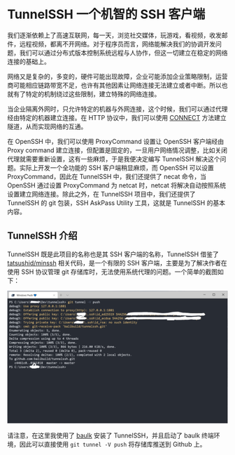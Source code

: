 # TunnelSSH 一个机智的 SSH 客户端

我们逐渐依赖上了高速互联网，每一天，浏览社交媒体，玩游戏，看视频，收发邮件，远程视频，都离不开网络。对于程序员而言，网络能解决我们的协调开发问题，我们可以通过分布式版本控制系统远程与人协作，但这一切建立在稳定的网络连接的基础上。

网络又是复杂的，多变的，硬件可能出现故障，企业可能添加企业策略限制，运营商可能相应链路带宽不足，也许有其他因素让网络连接无法建立或者中断。所以也就有了特定的机制绕过这些限制，建立特殊的网络连接。

当企业隔离外网时，只允许特定的机器与外网连接，这个时候，我们可以通过代理经由特定的机器建立连接。在 HTTP 协议中，我们可以使用 [CONNECT](https://developer.mozilla.org/en-US/docs/Web/HTTP/Methods/CONNECT) 方法建立隧道，从而实现网络的互通。

在 OpenSSH 中，我们可以使用 ProxyCommand 设置让 OpenSSH 客户端经由 Proxy command 建立连接，但配置是固定的，一旦用户网络情况调整，比如关闭代理就需要重新设置，这有一些麻烦，于是我便决定编写 TunnelSSH 解决这个问题。实际上开发一个全功能的 SSH 客户端稍显麻烦，而 OpenSSH 可以设置 ProxyCommand，因此在 TunnelSSH 中，我们还提供了 necat 命令，当 OpenSSH 通过设置 ProxyCommand 为 netcat 时，netcat 将解决自动按照系统设置建立网络连接。除此之外，在 TunnelSSH 项目中，我们还提供了 TunnelSSH 的 git 包装，SSH AskPass Utility 工具，这就是 TunnelSSH 的基本内容。

## TunnelSSH 介绍

TunnelSSH 既是此项目的名称也是其 SSH 客户端的名称，TunnelSSH 借鉴了 [tatsushid/minssh](https://github.com/tatsushid/minssh) 相关代码，是一个有限的 SSH 客户端，主要是为了解决作者在使用 SSH 协议管理 git 存储库时，无法使用系统代理的问题。一个简单的截图如下：

![](./docs/images/snapshot.png)

请注意，在这里我使用了 [baulk](https://github.com/baulk/baulk.git) 安装了 TunnelSSH，并且启动了 baulk 终端环境，因此可以直接使用 `git tunnel -V push` 将存储库推送到 Github 上。

